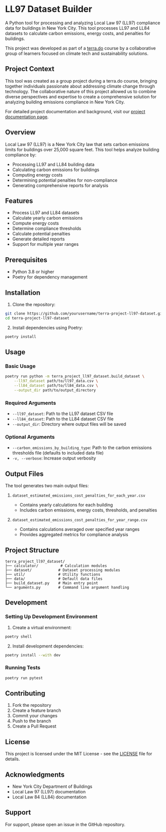 # LL97 Dataset Builder

A Python tool for processing and analyzing Local Law 97 (LL97) compliance data for buildings in New York City. This tool processes LL97 and LL84 datasets to calculate carbon emissions, energy costs, and penalties for buildings.

This project was developed as part of a [terra.do](https://terra.do) course by a collaborative group of learners focused on climate tech and sustainability solutions.

## Project Context

This tool was created as a group project during a terra.do course, bringing together individuals passionate about addressing climate change through technology. The collaborative nature of this project allowed us to combine diverse perspectives and expertise to create a comprehensive solution for analyzing building emissions compliance in New York City.

For detailed project documentation and background, visit our [project documentation page](https://tame-echo-70d.notion.site/Local-Law-97-Terra-do-final-project-46e92934b03f46d790f190ce599127c1).

## Overview

Local Law 97 (LL97) is a New York City law that sets carbon emissions limits for buildings over 25,000 square feet. This tool helps analyze building compliance by:

- Processing LL97 and LL84 building data
- Calculating carbon emissions for buildings
- Computing energy costs
- Determining potential penalties for non-compliance
- Generating comprehensive reports for analysis

## Features

- Process LL97 and LL84 datasets
- Calculate yearly carbon emissions
- Compute energy costs
- Determine compliance thresholds
- Calculate potential penalties
- Generate detailed reports
- Support for multiple year ranges

## Prerequisites

- Python 3.8 or higher
- Poetry for dependency management

## Installation

1. Clone the repository:
```bash
git clone https://github.com/yourusername/terra-project-ll97-dataset.git
cd terra-project-ll97-dataset
```

2. Install dependencies using Poetry:
```bash
poetry install
```

## Usage

### Basic Usage

```bash
poetry run python -m terra_project_ll97_dataset.build_dataset \
    --ll97_dataset path/to/ll97_data.csv \
    --ll84_dataset path/to/ll84_data.csv \
    --output_dir path/to/output_directory
```

### Required Arguments

- `--ll97_dataset`: Path to the LL97 dataset CSV file
- `--ll84_dataset`: Path to the LL84 dataset CSV file
- `--output_dir`: Directory where output files will be saved

### Optional Arguments

- `--carbon_emissions_by_building_type`: Path to the carbon emissions thresholds file (defaults to included data file)
- `-v, --verbose`: Increase output verbosity

## Output Files

The tool generates two main output files:

1. `dataset_estimated_emissions_cost_penalties_for_each_year.csv`
   - Contains yearly calculations for each building
   - Includes carbon emissions, energy costs, thresholds, and penalties

2. `dataset_estimated_emissions_cost_penalties_for_year_range.csv`
   - Contains calculations averaged over specified year ranges
   - Provides aggregated metrics for compliance analysis

## Project Structure

```
terra_project_ll97_dataset/
├── calculator/          # Calculation modules
├── dataset/            # Dataset processing modules
├── util/               # Utility functions
├── data/               # Default data files
├── build_dataset.py    # Main entry point
└── arguments.py        # Command line argument handling
```

## Development

### Setting Up Development Environment

1. Create a virtual environment:
```bash
poetry shell
```

2. Install development dependencies:
```bash
poetry install --with dev
```

### Running Tests

```bash
poetry run pytest
```

## Contributing

1. Fork the repository
2. Create a feature branch
3. Commit your changes
4. Push to the branch
5. Create a Pull Request

## License

This project is licensed under the MIT License - see the [LICENSE](LICENSE) file for details.

## Acknowledgments

- New York City Department of Buildings
- Local Law 97 (LL97) documentation
- Local Law 84 (LL84) documentation

## Support

For support, please open an issue in the GitHub repository.
